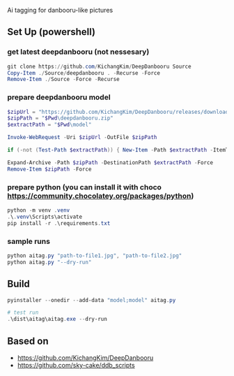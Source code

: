 Ai tagging for danbooru-like pictures

## Set Up (powershell)

### get latest deepdanbooru (not nessesary)
```powershell
git clone https://github.com/KichangKim/DeepDanbooru Source
Copy-Item ./Source/deepdanbooru . -Recurse -Force
Remove-Item ./Source -Force -Recurse
```

### prepare deepdanbooru model
```powershell
$zipUrl = "https://github.com/KichangKim/DeepDanbooru/releases/download/v3-20211112-sgd-e28/deepdanbooru-v3-20211112-sgd-e28.zip"
$zipPath = "$Pwd\deepdanbooru.zip"
$extractPath = "$Pwd\model"

Invoke-WebRequest -Uri $zipUrl -OutFile $zipPath

if (-not (Test-Path $extractPath)) { New-Item -Path $extractPath -ItemType Directory }

Expand-Archive -Path $zipPath -DestinationPath $extractPath -Force
Remove-Item $zipPath -Force
```

### prepare python (you can install it with choco https://community.chocolatey.org/packages/python)
```powershell
python -m venv .venv
.\.venv\Scripts\activate
pip install -r .\requirements.txt
```

### sample runs
```powershell
python aitag.py "path-to-file1.jpg", "path-to-file2.jpg"
python aitag.py "--dry-run"
```

## Build

```powershell
pyinstaller --onedir --add-data "model;model" aitag.py
```

```powershell
# test run
.\dist\aitag\aitag.exe --dry-run
```

## Based on
* https://github.com/KichangKim/DeepDanbooru
* https://github.com/sky-cake/ddb_scripts